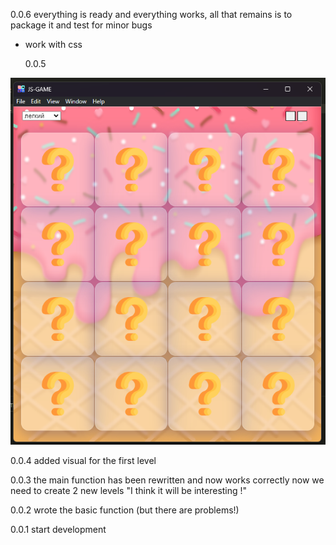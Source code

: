 0.0.6 everything is ready and everything works, all that remains is to package it and test for minor bugs

- work with css

  0.0.5

![Image Calculator](img/0.0.4.png)

0.0.4 added visual for the first level

0.0.3 the main function has been rewritten and now works correctly now we need to create 2 new levels
"I think it will be interesting !"

0.0.2 wrote the basic function (but there are problems!)

0.0.1 start development
